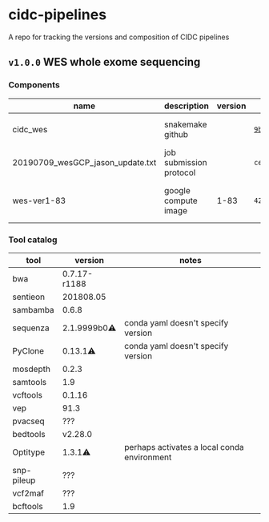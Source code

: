 # cidc-pipelines
A repo for tracking the versions and composition of CIDC pipelines

## `v1.0.0` WES whole exome sequencing

### Components

| name     | description      | version | hash    | label                 |
|----------|------------------|---------|---------|-----------------------|
| cidc_wes | snakemake github |         | [`9b26a3d`](https://github.com/CIMAC-CIDC/cidc-wes/commit/9b26a3d063716eb176a40a23ef5213edd3a7a785) | commit from 6/12/2019 |
| 20190709_wesGCP_jason_update.txt | job submission protocol | | `ce44437cb14f38aadabc53838ed45fa3` | md5 checksum of text file |
| wes-ver1-83 | google compute image | 1-83 | `42WmSpB8rSM=` | label fingerprint of the image |

### Tool catalog

| tool     | version      | notes   |
|----------|--------------|---------|
| bwa      | 0.7.17-r1188 |         |
| sentieon | 201808.05    |         |
| sambamba | 0.6.8        |         |
| sequenza | 2.1.9999b0⚠    | conda yaml doesn't specify version  |
| PyClone  | 0.13.1⚠    | conda yaml doesn't specify version |
| mosdepth |  0.2.3       |         |
| samtools | 1.9          |         |
| vcftools | 0.1.16       |         |
| vep      | 91.3         |         |
| pvacseq  | ???     |         |
| bedtools | v2.28.0      |         |
| Optitype | 1.3.1⚠    | perhaps activates a local conda environment |
| snp-pileup | ???   |         |
| vcf2maf | ??? |  |
| bcftools | 1.9     |         |
